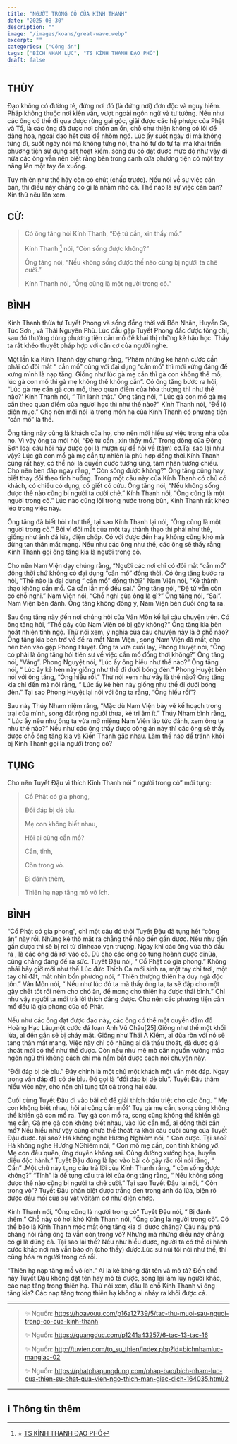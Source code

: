 ```yaml
---
title: "NGƯỜI TRONG CỎ CỦA KÍNH THANH"
date: "2025-08-30"
description: ""
image: "/images/koans/great-wave.webp"
excerpt: ""
categories: ["Công án"]
tags: ["BÍCH NHAM LỤC", "TS KÍNH THANH ĐẠO PHÓ"]
draft: false
---
```


## THÙY

Đạo không có đường tẻ, đứng nơi đó (là đứng nơi) đơn độc và nguy hiểm. Pháp không thuộc nơi kiến văn, vượt ngoài ngôn ngữ và tư tưởng. Nếu như các ông có thể đi qua được rừng gai góc, giải được các hệ phược của Phật và Tổ, là các ông đã được nơi chốn an ổn, chỗ chư thiên không có lối để dâng hoa, ngoại đạo hết cửa để nhòm ngó. Lúc ấy suốt ngày đi mà không từng đi, suốt ngày nói mà không từng nói, tha hồ tự do tự tại mà khai triển phương tiện sử dụng sát hoạt kiếm. song dù có đạt được mức độ như vậy đi nữa các ông vẫn nên biết rằng bên trong cánh cửa phương tiện có một tay nâng lên một tay đè xuống.

Tuy nhiên như thế hãy còn có chút (chấp trước). Nếu nói về sự việc căn bản, thì điều này chẳng có gì là nhằm nhò cả. Thế nào là sự việc căn bản? Xin thử nêu lên xem.

## CỬ:

> Có ông tăng hỏi Kính Thanh, “Đệ tử cắn, xin thầy mổ.”
>
> Kính Thanh [^1] nói, “Còn sống được không?”
>
> Ông tăng nói, “Nếu không sống được thế nào cũng bị người ta chê cười.”
>
> Kính Thanh nói, “Ông cũng là một người trong cỏ.”

## BÌNH

Kính Thanh thừa tự Tuyết Phong và sống đồng thời với Bổn Nhân, Huyền Sa, Túc Sơn , và Thái Nguyên Phù. Lúc đầu gặp Tuyết Phong đắc được tông chỉ, sau đó thường dùng phương tiện cắn mổ để khai thị những kẻ hậu học. Thầy ta rất khéo thuyết pháp hợp với căn cơ của người nghe.

Một lần kia Kính Thanh dạy chúng rằng, “Phàm những kẻ hành cước cần phải có đôi mắt “ cắn mổ” cùng với đại dụng “cắn mổ” thì mới xứng đáng để xưng mình là nạp tăng. Giống như lúc gà mẹ cắn thì gà con không thể mổ, lúc gà con mổ thì gà mẹ không thể không cắn”. Có ông tăng bước ra hỏi, “Lúc gà mẹ cắn gà con mổ, theo quan điểm của hòa thượng thì như thế nào?’ Kính Thanh nói, “ Tin lành thật.” Ông tăng nói, “ Lúc gà con mổ gà mẹ cắn theo quan điểm của người học thì như thế nào?” Kính Thanh nói, “Để lộ diện mục.” Cho nên mới nói là trong môn hạ của Kính Thanh có phương tiện “cắn mổ” là thế.

Ông tăng này cũng là khách của họ, cho nên mới hiểu sự việc trong nhà của họ. Vì vậy ông ta mới hỏi, “Đệ tử cắn , xin thầy mổ.” Trong dòng của Động Sơn loại câu hỏi này được gọi là mượn sự để hỏi về (tâm) cơ.Tại sao lại như vậy? Lúc gà con mổ gà mẹ cắn tự nhiên là phù hợp đồng thời.Kính Thanh cũng rất hay, có thể nói là quyền cước tương ưng, tâm nhãn tương chiếu. Cho nên bèn đáp ngay rằng, “ Còn sống được không?” Ông tăng cũng hay, biết thay đổi theo tình huống. Trong một câu này của Kính Thanh có chủ có khách, có chiếu có dụng, có giết có cứu. Ông tăng nói, “Nếu không sống được thế nào cũng bị người ta cười chê.” Kính Thanh nói, “Ông cũng là một người trong cỏ.” Lúc nào cũng lội trong nước trong bùn, Kính Thanh rất khéo léo trong việc này.

Ông tăng đã biết hỏi như thế, tại sao Kính Thanh lại nói, “Ông cũng là một người trong cỏ.” Bởi vì đôi mắt của một tay thành thạo thì phải như thế, giống như ánh đá lửa, điện chớp. Có với được đến hay không cũng khó mà đừng tan thân mất mạng. Nếu như các ông như thế, các ông sẽ thấy rằng Kính Thanh gọi ông tăng kia là người trong cỏ.

Cho nên Nam Viện dạy chúng rằng, “Người các nơi chỉ có đôi mắt “cắn mổ” đồng thời chứ không có đại dụng “cắn mổ” đồng thời. Có ông tăng bước ra hỏi, “Thế nào là đại dụng “ cắn mổ” đồng thời?” Nam Viện nói, “Kẻ thành thạo không cắn mổ. Cả cắn lẫn mổ đều sai.” Ông tăng nói, “Đệ tử vẫn còn có chỗ nghi.” Nam Viện nói, “Chỗ nghi của ông là gì?” Ông tăng nói, “Sai”. Nam Viện bèn đánh. Ông tăng không đồng ý, Nam Viện bèn đuổi ông ta ra.

Sau ông tăng này đến nơi chúng hội của Vân Môn kể lại câu chuyện trên. Có ông tăng hỏi, “Thế gậy của Nam Viện có bị gãy không?” Ông tăng kia bèn hoát nhiên tỉnh ngộ. Thử nói xem, ý nghĩa của câu chuyện này là ở chỗ nào? Ông tăng kia bèn trở về để ra mắt Nam Viện , song Nam Viện đã mất, cho nên bèn vào gặp Phong Huyệt. Ông ta vừa cuối lạy, Phong Huyệt nói, “Ông có phải là ông tăng hỏi tiên sư về việc cắn mổ đồng thời không?” Ông tăng nói, “Vâng”. Phong Nguyệt nói, “Lúc ấy ông hiểu như thế nào?” Ông tăng nói, “ Lúc ấy kẻ hèn này giống như thể đi dưới bóng đèn.” Phong Huyệt bèn nói với ông tăng, “Ông hiểu rồi.” Thử nói xem như vầy là thế nào? Ông tăng kia chỉ đến mà nói rằng, “ Lúc ấy kẻ hèn này giống như thể đi dưới bóng đèn.” Tại sao Phong Huyệt lại nói với ông ta rằng, “Ông hiểu rồi”?

Sau này Thúy Nham niệm rằng, “Mặc dù Nam Viện bày vẽ kế hoạch trong trại của mình, song đất rộng người thưa, kẻ tri âm ít.” Thúy Nham bình rằng, “ Lúc ấy nếu như ông ta vừa mở miệng Nam Viện lập tức đánh, xem ông ta như thế nào?” Nếu như các ông thấy được công án này thì các ông sẽ thấy được chỗ ông tăng kia và Kiến Thanh gặp nhau. Làm thế nào để tránh khỏi bị Kính Thanh gọi là người trong cỏ?

## TỤNG

Cho nên Tuyết Đậu vì thích Kính Thanh nói “ người trong cỏ” mới tụng:

> Cổ Phật có gia phong,
>
> Đối đáp bị dè bỉu.
>
> Mẹ con không biết nhau,
>
> Hỏi ai cùng cắn mổ?
>
> Cắn, tỉnh,
>
> Còn trong vỏ.
>
> Bị đánh thêm,
>
> Thiên hạ nạp tăng mõ vô ích.

## BÌNH

“Cổ Phật có gia phong”, chỉ một câu đó thôi Tuyết Đậu đã tụng hết “công án” này rồi. Những kẻ thò mặt ra chẳng thể nào đến gần được. Nếu như đến gần được thì sẽ bị rơi từ đỉnhcao vạn trượng. Ngay khi các ông vừa thò đầu ra , là các ông đã rơi vào cỏ. Dù cho các ông có tung hoành được đinữa, cũng chẳng đáng để ra sức. Tuyết Đậu nói, “ Cổ Phật có gia phong.” Không phải bây giờ mới như thế.Lúc đức Thích Ca mới sinh ra, một tay chỉ trời, một tay chỉ đất, mắt nhìn bốn phương nói, “ Thiên thượng thiên hạ duy ngã độc tôn.” Vân Môn nói, “ Nếu như lúc đó ta mà thấy ông ta, ta sẽ đập cho một gậy chết tốt rồi ném cho chó ăn, để mong cho thiên hạ được thái bình.” Chỉ như vậy người ta mới trả lời thích đáng được. Cho nên các phương tiện cắn mổ đều là gia phong của cổ Phật.

Nếu như các ông đạt được đạo này, các ông có thể một quyền đấm đổ Hoàng Hạc Lâu,một cước đá loạn Anh Vũ Châu[25].Giống như thể một khối lửa, ai đến gần sẽ bị cháy mặt. Giống như Thái A Kiếm, ai đùa rỡn với nó sẽ tang thân mất mạng. Việc này chỉ có những ai đã thấu thoát, đã được giải thoát mới có thể như thế được. Còn nếu như mê mờ căn nguồn vướng mắc ngôn ngữ thì không cách chi mà nắm bắt được cách nói chuyện này.

“Đối đáp bị dè bỉu.” Đây chính là một chủ một khách một vấn một đáp. Ngay trong vấn đáp đã có dè bỉu. Đó gọi là “đối đáp bị dè bỉu”. Tuyết Đậu thâm hiểu việc này, cho nên chỉ tụng tất cả trong hai câu.

Cuối cùng Tuyết Đậu đi vào bãi cỏ để giải thích thấu triệt cho các ông. “ Mẹ con không biết nhau, hỏi ai cũng cắn mổ?’ Tuy gà mẹ cắn, song cũng không thể khiến gà con mổ ra. Tuy gà con mổ ra, song cũng không thể khiến gà mẹ cắn. Gà mẹ gà con không biết nhau, vào lúc cắn mổ, ai đồng thời cắn mổ? Nếu hiểu như vậy cũng chưa thể thoát ra khỏi câu cuối cùng của Tuyết Đậu được. tại sao? Há không nghe Hương Nghiêm nói, “ Con được. Tại sao? Há không nghe Hương NGhiêm nói, “ Con mổ mẹ cắn, con tỉnh không vỡ. Mẹ con đều quên, ứng duyên không sai. Cùng đường xướng họa, huyền diệu độc hành.” Tuyết Đậu đúng là lạc vào bãi cỏ gây rắc rối nói rằng, “ Cắn” .Một chữ này tụng câu trả lời của Kính Thanh rằng, “ còn sống được không?” “Tỉnh” là để tụng câu trả lời của ông tăng rằng, “ Nếu không sống được thế nào cũng bị người ta chê cười.” Tại sao Tuyết Đậu lại nói, “ Còn trong vỏ”? Tuyết Đậu phân biệt được trắng đen trong ánh đá lửa, biện rõ được đầu mối của sự vật vớitâm cơ như điện chớp.

Kính Thanh nói, “Ông cũng là người trong cỏ” Tuyết Đậu nói, “ Bị đánh thêm.” Chỗ này có hơi khó Kính Thanh nói, “Ông cũng là người trong cỏ”. Có thể bảo là Kính Thanh móc mắt ông tăng kia đi được chăng? Câu này phải chăng nói rằng ông ta vẫn còn trong vỏ? Nhưng mà những điều này chẳng có gì là đúng cả. Tại sao lại thế? Nếu như hiểu được, người ta có thể đi hành cước khắp nơi mà vẫn báo ơn (cho thầy) được.Lúc sư núi tôi nói như thế, thì cũng hóa ra người trong cỏ rồi.

“Thiên hạ nạp tăng mồ vô ích.” Ai là kẻ không đặt tên và mô tả? Đến chổ này Tuyết Đậu không đặt tên hay mô tả được, song lại làm lụy người khác, các nạp tăng trong thiên hạ. Thử nói xem, đâu là chỗ Kính Thanh vì ông tăng kia? Các nạp tăng trong thiên hạ không ai nhảy ra khỏi được cả.

***

> ✨ Nguồn:  https://hoavouu.com/p16a12739/5/tac-thu-muoi-sau-nguoi-trong-co-cua-kinh-thanh
>
> ✨ Nguồn:  https://quangduc.com/p1241a43257/6-tac-13-tac-16
>
> ✨ Nguồn:  http://tuvien.com/to_su_thien/index.php?id=bichnhamluc-mangiac-02
>
> ✨ Nguồn:  https://phatphapungdung.com/phap-bao/bich-nham-luc-cua-thien-su-phat-qua-vien-ngo-thich-man-giac-dich-164035.html/2

***

## ℹ️ Thông tin thêm

[^1]: ⭐️ <a href="https://blog.phapthihoi.org/gt-member/ts-kinh-thanh-dao-pho/" target="_blank">TS KÍNH THANH ĐẠO PHÓ</a>


